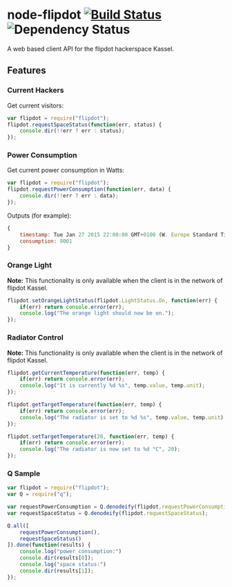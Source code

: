 # node-flipdot [![Build Status](https://travis-ci.org/flipdot/node-flipdot.svg?branch=master)](https://travis-ci.org/flipdot/node-flipdot) ![Dependency Status](https://david-dm.org/flipdot/node-flipdot.svg)

A web based client API for the flipdot hackerspace Kassel.

## Features

### Current Hackers
Get current visitors:
```JavaScript
var flipdot = require("flipdot");
flipdot.requestSpaceStatus(function(err, status) {
	console.dir(!!err ? err : status);
});
```

### Power Consumption
Get current power consumption in Watts:
```JavaScript
var flipdot = require("flipdot");
flipdot.requestPowerConsumption(function(err, data) {
	console.dir(!!err ? err : data);
});
```
Outputs (for example):
```JavaScript
{
	timestamp: Tue Jan 27 2015 22:00:00 GMT+0100 (W. Europe Standard Time),
	consumption: 9001
}
```

### Orange Light
**Note:** This functionality is only available when the client is in the network of flipdot Kassel.
```JavaScript
flipdot.setOrangeLightStatus(flipdot.LightStatus.On, function(err) {
    if(err) return console.error(err);
    console.log("The orange light should now be on.");
});
```

### Radiator Control
**Note:** This functionality is only available when the client is in the network of flipdot Kassel.
```JavaScript
flipdot.getCurrentTemperature(function(err, temp) {
	if(err) return console.error(err);
    console.log("It is currently %d %s", temp.value, temp.unit);
});

flipdot.getTargetTemperature(function(err, temp) {
	if(err) return console.error(err);
    console.log("The radiator is set to %d %s", temp.value, temp.unit);
});

flipdot.setTargetTemperature(20, function(err, temp) {
	if(err) return console.error(err);
    console.log("The radiator is now set to %d °C", 20);
});
```

### Q Sample
```JavaScript
var flipdot = require("flipdot");
var Q = require("q");

var requestPowerConsumption = Q.denodeify(flipdot.requestPowerConsumption);
var requestSpaceStatus = Q.denodeify(flipdot.requestSpaceStatus);

Q.all([
	requestPowerConsumption(),
	requestSpaceStatus()
]).done(function(results) {
	console.log("power consumption:")
	console.dir(results[0]);
	console.log("space status:")
	console.dir(results[1]);
});
```
